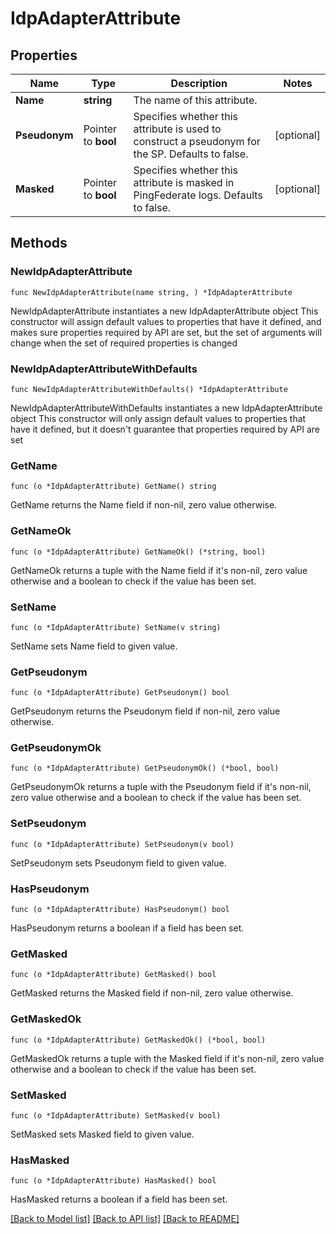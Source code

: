 # IdpAdapterAttribute

## Properties

Name | Type | Description | Notes
------------ | ------------- | ------------- | -------------
**Name** | **string** | The name of this attribute. | 
**Pseudonym** | Pointer to **bool** | Specifies whether this attribute is used to construct a pseudonym for the SP. Defaults to false. | [optional] 
**Masked** | Pointer to **bool** | Specifies whether this attribute is masked in PingFederate logs. Defaults to false. | [optional] 

## Methods

### NewIdpAdapterAttribute

`func NewIdpAdapterAttribute(name string, ) *IdpAdapterAttribute`

NewIdpAdapterAttribute instantiates a new IdpAdapterAttribute object
This constructor will assign default values to properties that have it defined,
and makes sure properties required by API are set, but the set of arguments
will change when the set of required properties is changed

### NewIdpAdapterAttributeWithDefaults

`func NewIdpAdapterAttributeWithDefaults() *IdpAdapterAttribute`

NewIdpAdapterAttributeWithDefaults instantiates a new IdpAdapterAttribute object
This constructor will only assign default values to properties that have it defined,
but it doesn't guarantee that properties required by API are set

### GetName

`func (o *IdpAdapterAttribute) GetName() string`

GetName returns the Name field if non-nil, zero value otherwise.

### GetNameOk

`func (o *IdpAdapterAttribute) GetNameOk() (*string, bool)`

GetNameOk returns a tuple with the Name field if it's non-nil, zero value otherwise
and a boolean to check if the value has been set.

### SetName

`func (o *IdpAdapterAttribute) SetName(v string)`

SetName sets Name field to given value.


### GetPseudonym

`func (o *IdpAdapterAttribute) GetPseudonym() bool`

GetPseudonym returns the Pseudonym field if non-nil, zero value otherwise.

### GetPseudonymOk

`func (o *IdpAdapterAttribute) GetPseudonymOk() (*bool, bool)`

GetPseudonymOk returns a tuple with the Pseudonym field if it's non-nil, zero value otherwise
and a boolean to check if the value has been set.

### SetPseudonym

`func (o *IdpAdapterAttribute) SetPseudonym(v bool)`

SetPseudonym sets Pseudonym field to given value.

### HasPseudonym

`func (o *IdpAdapterAttribute) HasPseudonym() bool`

HasPseudonym returns a boolean if a field has been set.

### GetMasked

`func (o *IdpAdapterAttribute) GetMasked() bool`

GetMasked returns the Masked field if non-nil, zero value otherwise.

### GetMaskedOk

`func (o *IdpAdapterAttribute) GetMaskedOk() (*bool, bool)`

GetMaskedOk returns a tuple with the Masked field if it's non-nil, zero value otherwise
and a boolean to check if the value has been set.

### SetMasked

`func (o *IdpAdapterAttribute) SetMasked(v bool)`

SetMasked sets Masked field to given value.

### HasMasked

`func (o *IdpAdapterAttribute) HasMasked() bool`

HasMasked returns a boolean if a field has been set.


[[Back to Model list]](../README.md#documentation-for-models) [[Back to API list]](../README.md#documentation-for-api-endpoints) [[Back to README]](../README.md)


